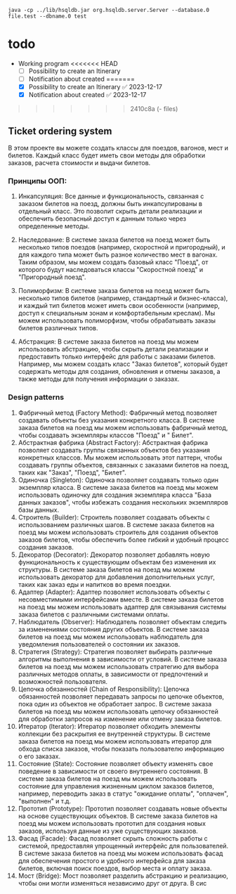 ```
java -cp ../lib/hsqldb.jar org.hsqldb.server.Server --database.0 file.test --dbname.0 test
```

# todo

- Working program
<<<<<<< HEAD
    - [ ] Possibility to create an Itinerary
    - [ ] Notification about created
=======
    - [x] Possibility to create an Itinerary ✅ 2023-12-17
    - [x] Notification about created ✅ 2023-12-17
>>>>>>> 2410c8a (- files)



## Ticket ordering system

В этом проекте вы можете создать классы для поездов, вагонов, мест и билетов. Каждый класс будет иметь свои методы для
обработки заказов, расчета стоимости и выдачи билетов.

### Принципы ООП:

1. Инкапсуляция: Все данные и функциональность, связанная с заказом билетов на поезд, должны быть инкапсулированы в
   отдельный класс. Это позволит скрыть детали реализации и обеспечить безопасный доступ к данным только через
   определенные методы.

2. Наследование: В системе заказа билетов на поезд может быть несколько типов поездов (например, скоростной и
   пригородный), и для каждого типа может быть разное количество мест в вагонах. Таким образом, мы можем создать базовый
   класс "Поезд", от которого будут наследоваться классы "Скоростной поезд" и "Пригородный поезд".

3. Полиморфизм: В системе заказа билетов на поезд может быть несколько типов билетов (например, стандартный и
   бизнес-класса), и каждый тип билетов может иметь свои особенности (например, доступ к специальным зонам и
   комфортабельным креслам). Мы можем использовать полиморфизм, чтобы обрабатывать заказы билетов различных типов.

4. Абстракция: В системе заказа билетов на поезд мы можем использовать абстракцию, чтобы скрыть детали реализации и
   предоставить только интерфейс для работы с заказами билетов. Например, мы можем создать класс "Заказ билетов",
   который будет содержать методы для создания, обновления и отмены заказов, а также методы для получения информации о
   заказах.

### Design patterns

1. Фабричный метод (Factory Method): Фабричный метод позволяет создавать объекты без указания конкретного класса. В
   системе заказа билетов на поезд мы можем использовать фабричный метод, чтобы создавать экземпляры классов "Поезд" и "
   Билет".
2. Абстрактная фабрика (Abstract Factory): Абстрактная фабрика позволяет создавать группы связанных объектов без
   указания конкретных классов. Мы можем использовать этот паттерн, чтобы создавать группы объектов, связанных с
   заказами билетов на поезд, таких как "Заказ", "Поезд", "Билет".
3. Одиночка (Singleton): Одиночка позволяет создавать только один экземпляр класса. В системе заказа билетов на поезд мы
   можем использовать одиночку для создания экземпляра класса "База данных заказов", чтобы избежать создания нескольких
   экземпляров базы данных.
4. Строитель (Builder): Строитель позволяет создавать объекты с использованием различных шагов. В системе заказа билетов
   на поезд мы можем использовать строитель для создания объектов заказов билетов, чтобы обеспечить более гибкий и
   удобный процесс создания заказов.
5. Декоратор (Decorator): Декоратор позволяет добавлять новую функциональность к существующим объектам без изменения их
   структуры. В системе заказа билетов на поезд мы можем использовать декоратор для добавления дополнительных услуг,
   таких как заказ еды и напитков во время поездки.
6. Адаптер (Adapter): Адаптер позволяет использовать объекты с несовместимыми интерфейсами вместе. В системе заказа
   билетов на поезд мы можем использовать адаптер для связывания системы заказа билетов с различными системами оплаты.
7. Наблюдатель (Observer): Наблюдатель позволяет объектам следить за изменениями состояния других объектов. В системе
   заказа билетов на поезд мы можем использовать наблюдатель для уведомления пользователей о состоянии их заказов.
8. Стратегия (Strategy): Стратегия позволяет выбирать различные алгоритмы выполнения в зависимости от условий. В системе
   заказа билетов на поезд мы можем использовать стратегию для выбора различных методов оплаты, в зависимости от
   предпочтений и возможностей пользователя.
9. Цепочка обязанностей (Chain of Responsibility): Цепочка обязанностей позволяет передавать запросы по цепочке
   объектов, пока один из объектов не обработает запрос. В системе заказа билетов на поезд мы можем использовать цепочку
   обязанностей для обработки запросов на изменение или отмену заказа билетов.
10. Итератор (Iterator): Итератор позволяет обходить элементы коллекции без раскрытия ее внутренней структуры. В системе
    заказа билетов на поезд мы можем использовать итератор для обхода списка заказов, чтобы показать пользователю
    информацию о его заказах.
11. Состояние (State): Состояние позволяет объекту изменять свое поведение в зависимости от своего внутреннего
    состояния. В системе заказа билетов на поезд мы можем использовать состояние для управления жизненным циклом заказов
    билетов, например, переводить заказ в статус "ожидание оплаты", "оплачен", "выполнен" и т.д.
12. Прототип (Prototype): Прототип позволяет создавать новые объекты на основе существующих объектов. В системе заказа
    билетов на поезд мы можем использовать прототип для создания новых заказов, используя данные из уже существующих
    заказов.
13. Фасад (Facade): Фасад позволяет скрыть сложность работы с системой, предоставляя упрощенный интерфейс для
    пользователей. В системе заказа билетов на поезд мы можем использовать фасад для обеспечения простого и удобного
    интерфейса для заказа билетов, включая поиск поездов, выбор места и оплату заказа.
14. Мост (Bridge): Мост позволяет разделить абстракцию и реализацию, чтобы они могли изменяться независимо друг от
    друга. В сис